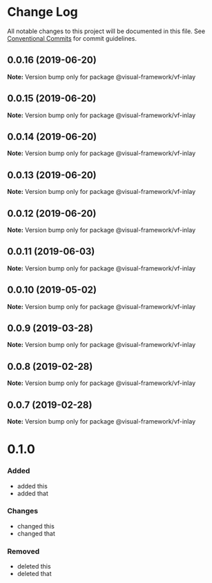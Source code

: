 # Change Log

All notable changes to this project will be documented in this file.
See [Conventional Commits](https://conventionalcommits.org) for commit guidelines.

## 0.0.16 (2019-06-20)

**Note:** Version bump only for package @visual-framework/vf-inlay





## 0.0.15 (2019-06-20)

**Note:** Version bump only for package @visual-framework/vf-inlay





## 0.0.14 (2019-06-20)

**Note:** Version bump only for package @visual-framework/vf-inlay





## 0.0.13 (2019-06-20)

**Note:** Version bump only for package @visual-framework/vf-inlay





## 0.0.12 (2019-06-20)

**Note:** Version bump only for package @visual-framework/vf-inlay





## 0.0.11 (2019-06-03)

**Note:** Version bump only for package @visual-framework/vf-inlay





## 0.0.10 (2019-05-02)

**Note:** Version bump only for package @visual-framework/vf-inlay





## 0.0.9 (2019-03-28)

**Note:** Version bump only for package @visual-framework/vf-inlay





## 0.0.8 (2019-02-28)

**Note:** Version bump only for package @visual-framework/vf-inlay





## 0.0.7 (2019-02-28)

**Note:** Version bump only for package @visual-framework/vf-inlay





# 0.1.0

### Added
- added this
- added that

### Changes

- changed this
- changed that

### Removed

- deleted this
- deleted that
